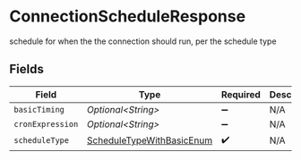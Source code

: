 # ConnectionScheduleResponse

schedule for when the the connection should run, per the schedule type


## Fields

| Field                                                                         | Type                                                                          | Required                                                                      | Description                                                                   |
| ----------------------------------------------------------------------------- | ----------------------------------------------------------------------------- | ----------------------------------------------------------------------------- | ----------------------------------------------------------------------------- |
| `basicTiming`                                                                 | *Optional\<String>*                                                           | :heavy_minus_sign:                                                            | N/A                                                                           |
| `cronExpression`                                                              | *Optional\<String>*                                                           | :heavy_minus_sign:                                                            | N/A                                                                           |
| `scheduleType`                                                                | [ScheduleTypeWithBasicEnum](../../models/shared/ScheduleTypeWithBasicEnum.md) | :heavy_check_mark:                                                            | N/A                                                                           |